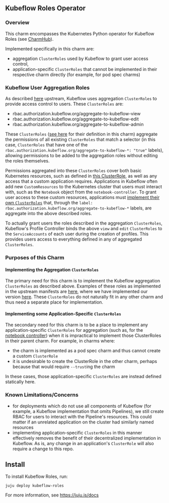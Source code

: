 ## Kubeflow Roles Operator

### Overview
This charm encompasses the Kubernetes Python operator for Kubeflow Roles
(see [CharmHub](https://charmhub.io/?q=kubeflow-roles)).  

Implemented specifically in this charm are: 
* aggregation `ClusterRoles` used by Kubeflow to grant user access control, 
* application-specific `ClusterRoles` that cannot be implemented in their respective charm directly (for example, for pod spec charms)

### Kubeflow User Aggregation Roles

As described [here](https://github.com/kubeflow/manifests/tree/3e08dc102059def5a0b0d04560c7d119959bf506/common/kubeflow-roles) upstream, Kubeflow uses aggregation `ClusterRoles` to provide access control to users.  These `ClusterRoles` are:

* rbac.authorization.kubeflow.org/aggregate-to-kubeflow-view
* rbac.authorization.kubeflow.org/aggregate-to-kubeflow-edit
* rbac.authorization.kubeflow.org/aggregate-to-kubeflow-admin

These `ClusterRoles` ([see here](https://github.com/canonical/kubeflow-roles-operator/blob/d96c15e4de8bb36e9ec039ae66c12af1084ecd2b/src/manifests/kubeflow-roles.yaml#L4) for their definition in this charm) aggregate the permissions of all existing `ClusterRoles` that match a selector (in this case, `ClusterRoles` that have one of the `rbac.authorization.kubeflow.org/aggregate-to-kubeflow-*: "true"` labels), allowing permissions to be added to the aggregation roles without editing the roles themselves.  

Permissions aggregated into these `ClusterRoles` cover both basic Kubernetes resources, such as defined in [this ClusterRole](https://github.com/canonical/kubeflow-roles-operator/blob/d96c15e4de8bb36e9ec039ae66c12af1084ecd2b/src/manifests/kubeflow-roles.yaml#L74), as well as any access that a custom application requires.  Applications in Kubeflow often add new `CustomResources` to the Kubernetes cluster that users must interact with, such as the `Notebook` object from the `notebook-controller`.  To grant user access to these custom resources, applications must [implement their own `ClusterRoles`](https://github.com/canonical/kubeflow-roles-operator/blob/afe3e1ea0a6dcb4136a506d4d2b697f9d1589a27/src/manifests/notebook-controller.yaml#L17) that, through the `label: rbac.authorization.kubeflow.org/aggregate-to-kubeflow-*` labels, are aggregate into the above described roles.  

To actually grant users the roles described in the aggregation `ClusterRoles`, Kubeflow's Profile Controller binds the above `view` and `edit` `ClusterRoles` to the `ServiceAccounts` of each user during the creation of profiles.  This provides users access to everything defined in any of aggregated `ClusterRoles`.

### Purposes of this Charm

#### Implementing the Aggregation `ClusterRoles`

The primary need for this charm is to implement the Kubeflow aggregation `ClusterRoles` as described above.  Examples of these roles as implemented in the upstream manifests are [here](https://github.com/kubeflow/manifests/blob/3e08dc102059def5a0b0d04560c7d119959bf506/common/kubeflow-roles/base/cluster-roles.yaml), where we have implemented our version [here](https://github.com/canonical/kubeflow-roles-operator/blob/afe3e1ea0a6dcb4136a506d4d2b697f9d1589a27/src/manifests/kubeflow-roles.yaml#L4).   These `ClusterRoles` do not naturally fit in any other charm and thus need a separate place for implementation.

#### Implementing some Application-Specific `ClusterRoles`

The secondary need for this charm is to be a place to implement any application-specific `ClusterRoles` for aggregation (such as, for the [notebook controller](https://github.com/canonical/kubeflow-roles-operator/blob/afe3e1ea0a6dcb4136a506d4d2b697f9d1589a27/src/manifests/notebook-controller.yaml#L17)) when it is impractical to implement those ClusterRoles in their parent charm.  For example, in charms where:

* the charm is implemented as a pod spec charm and thus cannot create a custom `ClusterRole`
* it is undesirable to create the ClusterRole in the other charm, perhaps because that would require `--trust`ing the charm

In these cases, those application-specific `ClusterRoles` are instead defined statically here.  

### Known Limitations/Concerns

* for deployments which do not use all components of Kubeflow (for example, a Kubeflow implementation that omits Pipelines), we still create RBAC for users to interact with the Pipeline's resources.  This could matter if an unrelated application on the cluster had similarly named resources
* implementing application-specific `ClusterRoles` in this manner effectively removes the benefit of their decentralized implementation in Kubeflow.  As is, any change in an application's `ClusterRole` will also require a change to this repo. 

## Install

To install Kubeflow Roles, run:

    juju deploy kubeflow-roles

For more information, see https://juju.is/docs
